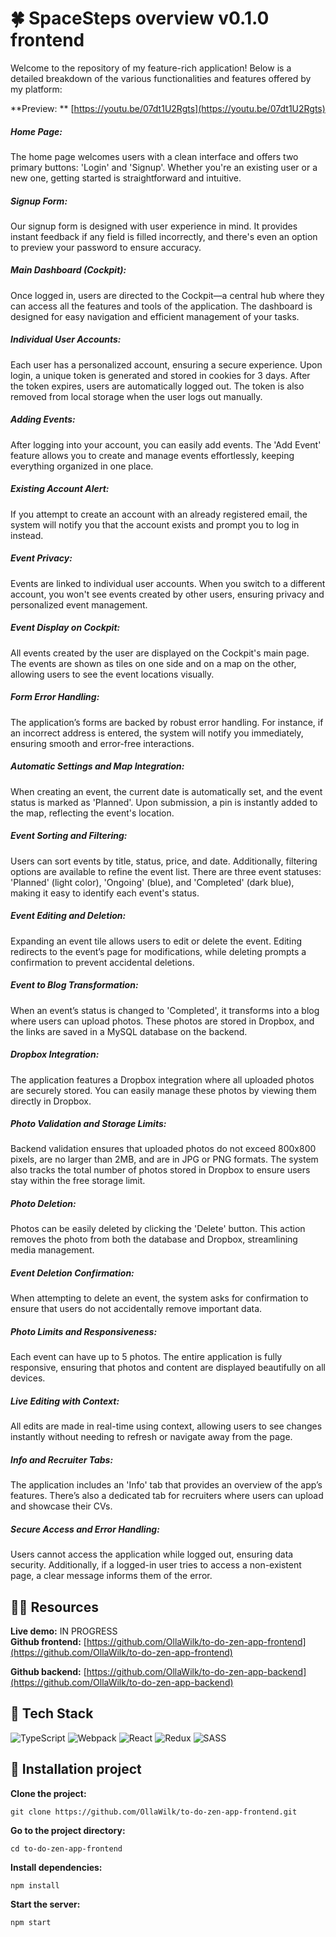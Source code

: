 # 🍀 SpaceSteps overview v0.1.0 frontend 

Welcome to the repository of my feature-rich application! Below is a detailed breakdown of the various functionalities and features offered by my platform:


**Preview: **  [https://youtu.be/07dt1U2Rgts](https://youtu.be/07dt1U2Rgts) 


##### Home Page:
The home page welcomes users with a clean interface and offers two primary buttons: 'Login' and 'Signup'. Whether you're an existing user or a new one, getting started is straightforward and intuitive.

##### Signup Form:
Our signup form is designed with user experience in mind. It provides instant feedback if any field is filled incorrectly, and there's even an option to preview your password to ensure accuracy.

##### Main Dashboard (Cockpit):
Once logged in, users are directed to the Cockpit—a central hub where they can access all the features and tools of the application. The dashboard is designed for easy navigation and efficient management of your tasks.

##### Individual User Accounts:
Each user has a personalized account, ensuring a secure experience. Upon login, a unique token is generated and stored in cookies for 3 days. After the token expires, users are automatically logged out. The token is also removed from local storage when the user logs out manually.

##### Adding Events:
After logging into your account, you can easily add events. The 'Add Event' feature allows you to create and manage events effortlessly, keeping everything organized in one place.

##### Existing Account Alert:
If you attempt to create an account with an already registered email, the system will notify you that the account exists and prompt you to log in instead.

##### Event Privacy:
Events are linked to individual user accounts. When you switch to a different account, you won't see events created by other users, ensuring privacy and personalized event management.

##### Event Display on Cockpit:
All events created by the user are displayed on the Cockpit's main page. The events are shown as tiles on one side and on a map on the other, allowing users to see the event locations visually.

##### Form Error Handling:
The application’s forms are backed by robust error handling. For instance, if an incorrect address is entered, the system will notify you immediately, ensuring smooth and error-free interactions.

##### Automatic Settings and Map Integration:
When creating an event, the current date is automatically set, and the event status is marked as 'Planned'. Upon submission, a pin is instantly added to the map, reflecting the event's location.

##### Event Sorting and Filtering:
Users can sort events by title, status, price, and date. Additionally, filtering options are available to refine the event list. There are three event statuses: 'Planned' (light color), 'Ongoing' (blue), and 'Completed' (dark blue), making it easy to identify each event's status.

##### Event Editing and Deletion:
Expanding an event tile allows users to edit or delete the event. Editing redirects to the event’s page for modifications, while deleting prompts a confirmation to prevent accidental deletions.

##### Event to Blog Transformation:
When an event’s status is changed to 'Completed', it transforms into a blog where users can upload photos. These photos are stored in Dropbox, and the links are saved in a MySQL database on the backend.

##### Dropbox Integration:
The application features a Dropbox integration where all uploaded photos are securely stored. You can easily manage these photos by viewing them directly in Dropbox.

##### Photo Validation and Storage Limits:
Backend validation ensures that uploaded photos do not exceed 800x800 pixels, are no larger than 2MB, and are in JPG or PNG formats. The system also tracks the total number of photos stored in Dropbox to ensure users stay within the free storage limit.

##### Photo Deletion:
Photos can be easily deleted by clicking the 'Delete' button. This action removes the photo from both the database and Dropbox, streamlining media management.

##### Event Deletion Confirmation:
When attempting to delete an event, the system asks for confirmation to ensure that users do not accidentally remove important data.

##### Photo Limits and Responsiveness:
Each event can have up to 5 photos. The entire application is fully responsive, ensuring that photos and content are displayed beautifully on all devices.

##### Live Editing with Context:
All edits are made in real-time using context, allowing users to see changes instantly without needing to refresh or navigate away from the page.

##### Info and Recruiter Tabs:
The application includes an 'Info' tab that provides an overview of the app’s features. There’s also a dedicated tab for recruiters where users can upload and showcase their CVs.

##### Secure Access and Error Handling:
Users cannot access the application while logged out, ensuring data security. Additionally, if a logged-in user tries to access a non-existent page, a clear message informs them of the error.

## 🧘‍♀️ Resources

**Live demo:** IN PROGRESS \
**Github frontend:**  [https://github.com/OllaWilk/to-do-zen-app-frontend](https://github.com/OllaWilk/to-do-zen-app-frontend)

**Github backend:**  [https://github.com/OllaWilk/to-do-zen-app-backend](https://github.com/OllaWilk/to-do-zen-app-backend)

## 🐞 Tech Stack
![TypeScript](https://img.shields.io/badge/typescript-%23007ACC.svg?style=for-the-badge&logo=typescript&logoColor=white)
![Webpack](https://img.shields.io/badge/webpack-%238DD6F9.svg?style=for-the-badge&logo=webpack&logoColor=black)
![React](https://img.shields.io/badge/react-%2320232a.svg?style=for-the-badge&logo=react&logoColor=%2361DAFB)
![Redux](https://img.shields.io/badge/redux-%23593d88.svg?style=for-the-badge&logo=redux&logoColor=white)
![SASS](https://img.shields.io/badge/SASS-hotpink.svg?style=for-the-badge&logo=SASS&logoColor=white)

## 🦋 Installation project

**Clone the project:**
```
git clone https://github.com/OllaWilk/to-do-zen-app-frontend.git
```
**Go to the project directory:**
```
cd to-do-zen-app-frontend
```
**Install dependencies:**
```
npm install
```
**Start the server:**
```
npm start
```
